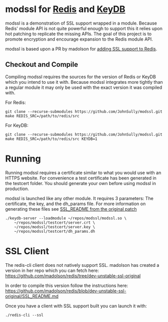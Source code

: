 # modssl for [Redis](https://github.com/antirez/redis) and [KeyDB](https://github.com/JohnSully/KeyDB)
modssl is a demonstration of SSL support wrapped in a module.  Because Redis' module API is not quite powerful enough to support this it relies upon hot patching to replicate the missing APIs.
The goal of this project is to promote encryption and encourage expansion to the Redis module API.

modssl is based upon a PR by madolson for [adding SSL support to Redis](https://github.com/antirez/redis/pull/4855).

## Checkout and Compile
Compiling modssl requires the sources for the version of Redis or KeyDB which you intend to use it with.  Because modssl integrates more tightly than a regular module it may only be used with the exact version it was compiled with.

For Redis:

    git clone --recurse-submodules https://github.com/JohnSully/modssl.git 
    make REDIS_SRC=/path/to/redis/src
   
For KeyDB:

    git clone --recurse-submodules https://github.com/JohnSully/modssl.git 
    make REDIS_SRC=/path/to/redis/src KEYDB=1
    
# Running

Running modssl requires a certificate similar to what you would use with an HTTPS website.  For convenience a test certificate has been generated in the testcert folder.  You should generate your own before using modssl in production.

modssl is launched like any other module.  It requires 3 parameters: The certificate, the key, and the dh_params file.  For more information on generating these files see [SSL_README from the original patch](https://github.com/madolson/redis/blob/dev-unstable-ssl-original/SSL_README.md)

    ./keydb-server --loadmodule ~/repos/modssl/modssl.so \ 
        ~/repos/modssl/testcert/server.crt \
        ~/repos/modssl/testcert/server.key \
        ~/repos/modssl/testcert/dh_params.dh 
        
# SSL Client

The redis-cli client does not natively support SSL.  madolson has created a version in her repo which you can fetch here: https://github.com/madolson/redis/tree/dev-unstable-ssl-original

In order to compile this version follow the instructions here: https://github.com/madolson/redis/blob/dev-unstable-ssl-original/SSL_README.md

Once you have a client with SSL support built you can launch it with:

    ./redis-cli --ssl
